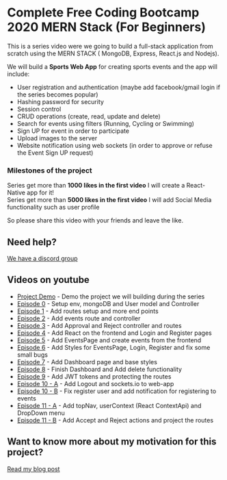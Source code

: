 # Complete Free Coding Bootcamp 2020 MERN Stack (For Beginners) 

This is a series video were we going to build a full-stack application from scratch using the MERN STACK ( MongoDB, Express, React.js and Nodejs).

We will build a <strong>Sports Web App</strong> for creating sports events and the app will include:

* User registration and authentication (maybe add facebook/gmail login if the series becomes popular) 
* Hashing password for security 
* Session control
* CRUD operations (create, read, update and delete) 
* Search for events using filters (Running, Cycling or Swimming) 
* Sign UP for event in order to participate
* Upload images to the server
* Website notification using web sockets (in order to approve or refuse the Event Sign UP request) 

### Milestones of the project

Series get more than <strong>1000 likes in the first video</strong> I will create a React-Native app for it!<br />
Series get more than <strong>5000 likes in the first video</strong> I will add Social Media functionality such as user profile<br />

So please share this video with your friends and leave the like.

## Need help?
[We have a discord group](https://discord.gg/Ppdb7zd)

## Videos on youtube

* [Project Demo](https://www.youtube.com/watch?v=vtuciNQFpyA) - Demo the project we will building during the series
* [Episode 0](https://www.youtube.com/watch?v=_kP5e9fi9yo) - Setup env, mongoDB and User model and Controller
* [Episode 1](https://www.youtube.com/watch?v=U3B2TdYMmmU) - Add routes setup and more end points
* [Episode 2](https://www.youtube.com/watch?v=STbqBxgKD2I) - Add events route and controller
* [Episode 3](https://www.youtube.com/watch?v=73WRxi49Czo) - Add Approval and Reject controller and routes  
* [Episode 4](https://www.youtube.com/watch?v=T_3xUTF86L8) - Add React on the frontend and Login and Register pages
* [Episode 5](https://www.youtube.com/watch?v=cN8DFNteYDc) - Add EventsPage and create events from the frontend
* [Episode 6](https://www.youtube.com/watch?v=IQnNYIuOvxw) - Add Styles for EventsPage, Login, Register and fix some small bugs
* [Episode 7](https://www.youtube.com/watch?v=2by22YOUmG8) - Add Dashboard page and base styles
* [Episode 8](https://www.youtube.com/watch?v=aQTNZcy6tnU) - Finish Dashboard and Add delete functionality 
* [Episode 9](https://www.youtube.com/watch?v=prOC9Px4wtg) - Add JWT tokens and protecting the routes
* [Episode 10 - A](https://www.youtube.com/watch?v=sk_b31rfAKw) - Add Logout and sockets.io to web-app
* [Episode 10 - B](https://www.youtube.com/watch?v=mypkhAFXPPo) - Fix register user and add notification for registering to events
* [Episode 11 - A](https://www.youtube.com/watch?v=hYqadsJSpdY) - Add topNav, userContext (React ContextApi) and DropDown menu
* [Episode 11 - B](https://www.youtube.com/watch?v=-Zh37vkUdmc) - Add Accept and Reject actions and project the routes

## Want to know more about my motivation for this project?
[Read my blog post](http://italktech.io/mern-coding-bootcamp/)
